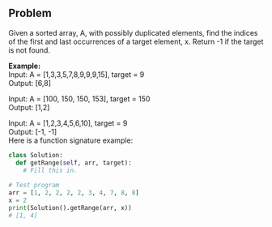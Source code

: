 ## Problem

Given a sorted array, A, with possibly duplicated elements, find the indices of the first and last occurrences of a target element, x. Return -1 if the target is not found.

**Example:**  
Input: A = [1,3,3,5,7,8,9,9,9,15], target = 9  
Output: [6,8]  

Input: A = [100, 150, 150, 153], target = 150  
Output: [1,2]  

Input: A = [1,2,3,4,5,6,10], target = 9  
Output: [-1, -1]  
Here is a function signature example:  

```python
class Solution: 
  def getRange(self, arr, target):
    # Fill this in.
  
# Test program 
arr = [1, 2, 2, 2, 2, 3, 4, 7, 8, 8] 
x = 2
print(Solution().getRange(arr, x))
# [1, 4]
```